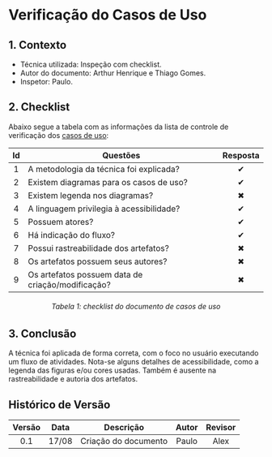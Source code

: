 # Verificação do Casos de Uso

## **1. Contexto**

- Técnica utilizada: Inspeção com checklist.
- Autor do documento: Arthur Henrique e Thiago Gomes.
- Inspetor: Paulo.

## **2. Checklist**

Abaixo segue a tabela com as informações da lista de controle de verificação dos [casos de uso](../../modelagem/casos.md):

<center>

| Id  | Questões                                          | Resposta |
|:---:|---------------------------------------------------|:--------:|
|  1  | A metodologia da técnica foi explicada?           |    ✔     |
|  2  | Existem diagramas para os casos de uso?           |    ✔     |
|  3  | Existem legenda nos diagramas?                    |    ✖     |
|  4  | A linguagem privilegia à acessibilidade?          |    ✔     |
|  5  | Possuem atores?                                   |    ✔     |
|  6  | Há indicação do fluxo?                            |    ✔     |
|  7  | Possui rastreabilidade dos artefatos?             |    ✖     |
|  8  | Os artefatos possuem seus autores?                |    ✖     |
|  9  | Os artefatos possuem data de criação/modificação? |    ✖     |


<h6 align = "center">Tabela 1: checklist do documento de casos de uso</h6>

</center>

## **3. Conclusão**

A técnica foi aplicada de forma correta, com o foco no usuário executando um fluxo de atividades. Nota-se alguns detalhes 
de acessibilidade, como a legenda das figuras e/ou cores usadas. Também é ausente na rastreabilidade e autoria dos artefatos.

## Histórico de Versão

| Versão | Data  |      Descrição       | Autor | Revisor |
|:------:|:-----:|:--------------------:|:-----:|:-------:|
|  0.1   | 17/08 | Criação do documento | Paulo |  Alex   |